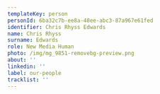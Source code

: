 ```yaml
---
templateKey: person
personId: 6ba32c7b-ee8a-48ee-abc3-87a967e61fed
identifier: Chris Rhyss Edwards
name: Chris Rhyss
surname: Edwards
role: New Media Human
photo: /img/mg_9851-removebg-preview.png
about: ''
linkedin: ''
label: our-people
tracklist: ''
---
```

